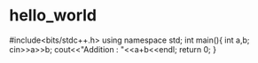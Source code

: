 # hello_world
#include<bits/stdc++.h>
using namespace std;
int main(){
  int a,b;
  cin>>a>>b;
  cout<<"Addition : "<<a+b<<endl;
  return 0;
}
